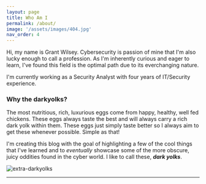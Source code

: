```yaml
---
layout: page
title: Who Am I
permalink: /about/
image: '/assets/images/404.jpg'
nav_order: 4
---
```


Hi, my name is Grant Wilsey. Cybersecurity is passion of mine that I'm also lucky enough to call a profession. As I'm inherently curious and eager to learn, I've found this field is the optimal path due to its everchanging nature.

I'm currently working as a Security Analyst with four years of IT/Security experience.

### Why the **darkyolks**?

The most nutritious, rich, luxurious eggs come from happy, healthy, well fed chickens. These eggs always taste the best and will always carry a rich dark yolk within them. These eggs just simply taste better so I always aim to get these whenever possible. Simple as that!

I'm creating this blog with the goal of highlighting a few of the cool things that I've learned and to *eventually* showcase some of the more obscure, juicy oddities found in the cyber world. I like to call these, ***dark yolks***.

![extra-darkyolks]({{site.baseurl}}/assets/images/darkyolks-favi.jpg)


<hr>